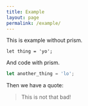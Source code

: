```yaml
---
title: Example
layout: page
permalink: /example/
---
```


This is example without prism.

```
let thing = 'yo';
```

And code with prism.

``` javascript
let another_thing = 'lo';
```

Then we have a quote:

> This is not that bad!